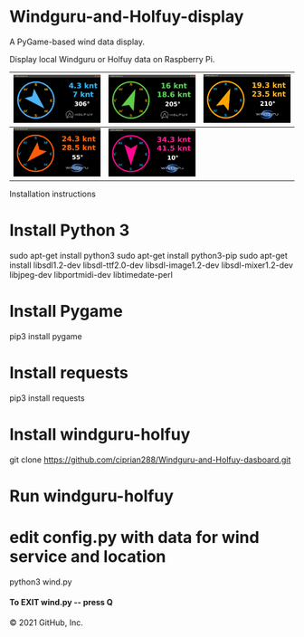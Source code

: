 # Windguru-and-Holfuy-display

A PyGame-based wind data display.

Display local Windguru or Holfuy data on Raspberry Pi.

|![screenshot1](screenshots/screenshot1.png)|![screenshot2](screenshots/screenshot2.png)|![screenshot3](screenshots/screenshot3.png)|
| ----------------------------------------- | ----------------------------------------- | ----------------------------------------- |
|![screenshot4](screenshots/screenshot4.png)|![screenshot5](screenshots/screenshot5.png)|                                           |    

Installation instructions

# Install Python 3
sudo apt-get install python3
sudo apt-get install python3-pip
sudo apt-get install libsdl1.2-dev libsdl-ttf2.0-dev libsdl-image1.2-dev libsdl-mixer1.2-dev libjpeg-dev libportmidi-dev libtimedate-perl

# Install Pygame
pip3 install pygame

# Install requests
pip3 install requests

# Install windguru-holfuy 
git clone https://github.com/ciprian288/Windguru-and-Holfuy-dasboard.git

  # Run windguru-holfuy
# edit config.py with data for wind service and location
python3 wind.py

####    To EXIT wind.py -- press Q    ####
© 2021 GitHub, Inc.
